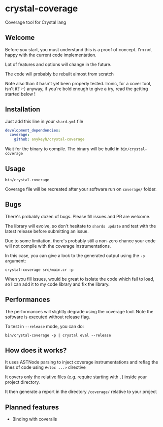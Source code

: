 # crystal-coverage
Coverage tool for Crystal lang

## Welcome

Before you start, you must understand this is a proof of concept. I'm not happy
with the current code implementation.

Lot of features and options will change in the future.

The code will probably be rebuilt almost from scratch

Note also than it hasn't yet been properly tested. Ironic, for a cover tool, isn't it? :-)
anyway, if you're bold enough to give a try, read the getting started below !

## Installation

Just add this line in your `shard.yml` file

```yaml
development_dependencies:
  coverage:
    github: anykeyh/crystal-coverage
```

Wait for the binary to compile. The binary will be build in `bin/crystal-coverage`

## Usage

```
bin/crystal-coverage
```

Coverage file will be recreated after your software run on `coverage/` folder.

## Bugs

There's probably dozen of bugs. Please fill issues and PR are welcome.

The library will evolve, so don't hesitate to `shards update` and test with the
latest release before submitting an issue.

Due to some limitation, there's probably still a non-zero chance your code will
not compile with the coverage instrumentations.

In this case, you can give a look to the generated output using the `-p` argument:

```
crystal-coverage src/main.cr -p
```

When you fill issues, would be great to isolate the code which fail to load, so I
can add it to my code library and fix the library.

## Performances

The performances will slightly degrade using the coverage tool. Note the
software is executed without release flag.

To test in `--release` mode, you can do:

```
bin/crystal-coverage -p | crystal eval --release
```

## How does it works?

It uses ASTNode parsing to inject coverage instrumentations and reflag the lines
of code using `#<loc ...>` directive

It covers only the relative files (e.g. require starting with `.`) inside your
project directory.

It then generate a report in the directory `/coverage/` relative to your project

## Planned features

- Binding with coveralls
